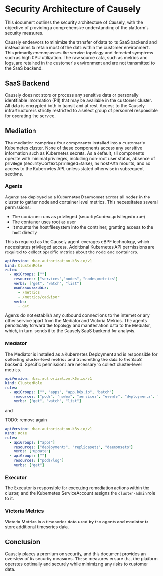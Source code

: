 # Security Architecture of Causely

This document outlines the security architecture of Causely, with the objective of providing a comprehensive understanding of the platform's security measures.

Causely endeavors to minimize the transfer of data to its SaaS backend and instead aims to retain most of the data within the customer environment. This primarily encompasses the service topology and detected symptoms such as high CPU utilization. The raw source data, such as metrics and logs, are retained in the customer's environment and are not transmitted to the SaaS backend.

## SaaS Backend

Causely does not store or process any sensitive data or personally identifiable information (PII) that may be available in the customer cluster. All data is encrypted both in transit and at rest. Access to the Causely infrastructure is strictly restricted to a select group of personnel responsible for operating the service.

## Mediation

The mediation comprises four components installed into a customer's Kubernetes cluster. None of these components access any sensitive information such as Kubernetes secrets. As a default, all components operate with minimal privileges, including non-root user status, absence of privilege (securityContext.privileged=false), no hostPath mounts, and no access to the Kubernetes API, unless stated otherwise in subsequent sections.

### Agents

Agents are deployed as a Kubernetes Daemonset across all nodes in the cluster to gather node and container level metrics. This necessitates several permissions:

- The container runs as privileged (securityContext.privileged=true)
- The container uses root as user
- It mounts the host filesystem into the container, granting access to the host directly

This is required as the Causely agent leverages eBPF technology, which necessitates privileged access. Additional Kubernetes API permissions are required to collect specific metrics about the node and containers.

``` yaml
apiVersion: rbac.authorization.k8s.io/v1
kind: ClusterRole
rules:
  - apiGroups: [""]
    resources: ["services","nodes", "nodes/metrics"]
    verbs: ["get", "watch", "list"]
  - nonResourceURLs:
      - /metrics
      - /metrics/cadvisor
    verbs:
      - get
```

Agents do not establish any outbound connections to the internet or any other service apart from the Mediator and Victoria Metrics. The agents periodically forward the topology and manifestation data to the Mediator, which, in turn, sends it to the Causely SaaS backend for analysis.

### Mediator

The Mediator is installed as a Kubernetes Deployment and is responsible for collecting cluster-level metrics and transmitting the data to the SaaS backend. Specific permissions are necessary to collect cluster-level metrics.

```yaml
apiVersion: rbac.authorization.k8s.io/v1
kind: ClusterRole
rules:
  - apiGroups: ["", "apps", "app.k8s.io", "batch"]
    resources: ["pods", "nodes", "services", "events", "deployments", "replicasets", replicationcontrollers, "jobs", "cronjobs", "statefulsets", "daemonsets"]
    verbs: ["get", "watch", "list"]
```

and

TODO: remove again

```yaml
apiVersion: rbac.authorization.k8s.io/v1
kind: Role
rules:
  - apiGroups: ["apps"]
    resources: ["deployments", "replicasets", "daemonsets"]
    verbs: ["update"]
  - apiGroups: [""]
    resources: ["pods/log"]
    verbs: ["get"]
```

### Executor

The Executor is responsible for executing remediation actions within the cluster, and the Kubernetes ServiceAccount assigns the `cluster-admin` role to it.

### Victoria Metrics

Victoria Metrics is a timeseries data used by the agents and mediator to store additional timeseries data.

## Conclusion

Causely places a premium on security, and this document provides an overview of its security measures. These measures ensure that the platform operates optimally and securely while minimizing any risks to customer data.
